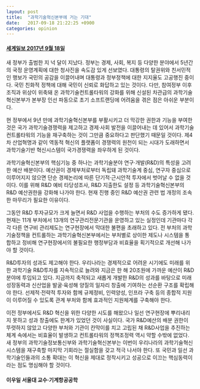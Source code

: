 ```yaml
---
layout: post
title:  "과학기술혁신본부에 거는 기대"
date:   2017-09-18 21:22:25 +0900
categories: opinion
---
```

#### [세계일보 2017년 9월 18일](http://www.segye.com/newsView/20170918004618)

새 정부가 출범한 지 넉 달이 지났다. 정부는 경제, 사회, 복지 등 다양한 분야에서 5년간의 국정 운영계획에 대한 청사진을 속도감 있게 선보였다. 대통령의 탈권위와 친서민적인 행보가 국민의 공감을 이끌어내며 대통령과 정부정책에 대한 지지율도 고공행진 중이다. 국민 친화적 정책에 대해 국민이 신뢰로 화답하고 있는 것이다. 다만, 참여정부 이후 조직과 위상이 위축돼 온 과학기술컨트롤타워의 강화를 위해 신설된 차관급의 과학기술혁신본부가 본부장 인선 파동으로 초기 소프트랜딩에 어려움을 겪은 점은 아쉬운 부분이다.

현 정부에서 9년 만에 과학기술혁신본부를 부활시키고 더 막강한 권한과 기능을 부여한 것은 국가 과학기술경쟁력을 제고하고 경제·사회 발전을 이끌어내는 데 있어서 과학기술컨트롤타워의 기능을 재구축하는 것이 그만큼 중요하다고 판단했기 때문일 것이다. 제4차 산업혁명과 같이 역동적 혁신의 플랫폼이 경쟁력의 원천이 되는 시대가 도래하면서 과학기술기반 혁신시스템이 국가경쟁력을 좌우하게 된 것이다.

과학기술혁신본부의 핵심기능 중 하나는 과학기술분야 연구·개발(R&D)의 특성을 고려한 예산 배분이다. 예산권이 경제부처로부터 독립돼 과학기술계 중심, 연구자 중심으로 이루어지지 않으면 단순 경제논리에 따른 단기적·근시안적 투자에서 벗어날 수 없을 것이다. 이를 위해 R&D 예비 타당성조사, R&D 지출한도 설정 등 과학기술혁신본부의 R&D 예산권한을 강화해 나가야 한다. 현재 진행 중인 R&D 예산권 관련 법 개정의 조속한 마무리가 필요한 이유이다.

그동안 R&D 투자규모가 크게 늘면서 R&D 사업을 수행하는 부처의 수도 증가하게 됐다. 현재는 11개 부처에서 13개의 연구관리전문기관을 운영하고 있는 실정인데 기관마다 각각 다른 연구비 관리제도는 연구현장에서 막대한 불편을 초래하고 있다. 전 부처의 과학기술정책을 컨트롤하는 과학기술혁신본부에서는 부처별로 상이한 제도나 시스템을 통합하고 정비해 연구현장에서의 불필요한 행정부담과 비효율을 획기적으로 개선해 나가야 할 것이다.

R&D투자의 성과도 제고해야 한다. 우리나라는 경제적으로 어려운 시기에도 미래를 위한 과학기술 R&D투자를 지속적으로 늘려와 지금은 한 해 20조원에 가까운 예산이 R&D분야에 투입되고 있다. 지금까지 축적되고 새롭게 개발한 R&D의 성과를 바탕으로 미래성장동력과 신산업을 발굴·육성해 양질의 일자리 창출에 기여하는 선순환 구조를 확립해야 한다. 선제적·전략적 투자와 함께 규제정비, 인력양성, 인프라 구축 등의 종합적 지원이 이루어질 수 있도록 관계 부처와 함께 효과적인 지원체계를 구축해야 한다.

이전 정부에서도 R&D 혁신을 위한 다양한 시도를 해왔으나 일선 연구현장에 뿌리내리지 못하고 성과 창출에도 한계가 있었던 것이 사실이다. 국가 R&D예산의 배분 권한이 뚜렷하지 않았고 다양한 부처와 기관이 칸막이를 치고 고립된 채 R&D사업을 추진하는 체계 속에서는 비효율이 발생하고 컨트롤타워의 정책조정력 역시 약할 수밖에 없었다. 새 정부의 과학기술정보통신부와 과학기술혁신본부는 이번이 우리나라의 과학기술혁신시스템을 재구축할 마지막 기회라는 절실함을 갖고 적극 나서야 한다. 또 국민과 일선 과학기술인들과의 소통 확대는 이 혁신을 제대로 정착시키고 성공으로 이끄는 핵심동력이라는 점도 명심해야 할 것이다.

#### 이우일 서울대 교수·기계항공공학
